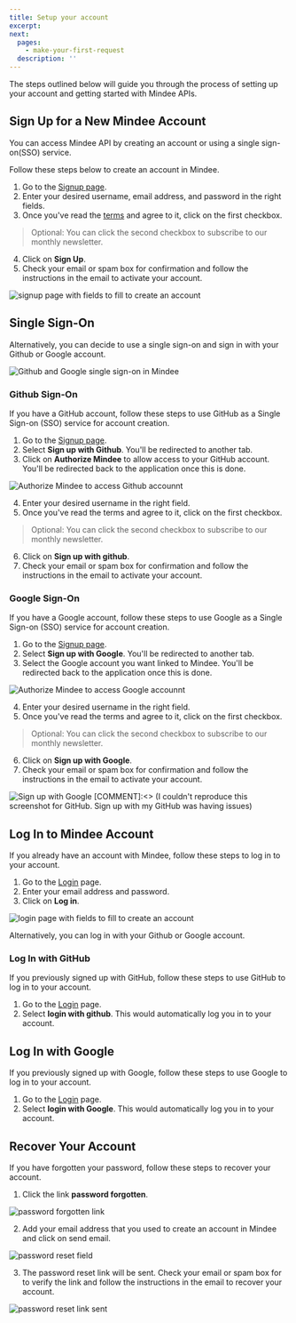 ```yaml
---
title: Setup your account
excerpt:
next:
  pages:
    - make-your-first-request
  description: ''
---
```


The steps outlined below will guide you through the process of setting up your account and getting started with Mindee APIs.

## Sign Up for a New Mindee Account
You can access Mindee API by creating an account or using a single sign-on(SSO) service.
 
Follow these steps below to create an account in Mindee.

1. Go to the [Signup page](https://platform.mindee.com/signup). 
2. Enter your desired username, email address, and password in the right fields.
3. Once you've read the [terms](https://mindee.com/terms) and agree to it, click on the first checkbox.
 > Optional: You can click the second checkbox to subscribe to our monthly newsletter.
4. Click on **Sign Up**.
5. Check your email or spam box for confirmation and follow the instructions in the email to activate your account.

![signup page with fields to fill to create an account](https://files.readme.io/f46f85b-Screenshot_2022-01-10_at_20.13.52.png "Create an account in Mindee")


## Single Sign-On
Alternatively, you can decide to use a single sign-on and sign in with your Github or Google account. 

![Github and Google single sign-on in Mindee](https://files.readme.io/f46f85b-Screenshot_2022-01-10_at_20.13.52.png "Sign in with Github or Google")

### Github Sign-On
If you have a GitHub account, follow these steps to use GitHub as a Single Sign-on (SSO) service for account creation.

1. Go to the [Signup page](https://platform.mindee.com/signup). 
2. Select **Sign up with Github**. You'll be redirected to another tab.
3. Click on **Authorize Mindee** to allow access to your GitHub account. You'll be redirected back to the application once this is done.

![Authorize Mindee to access Github accounnt](https://files.readme.io/0867dae-Screenshot_2022-01-10_at_19.18.25.png "Authorize Mindee")

4. Enter your desired username in the right field.
5. Once you've read the terms and agree to it, click on the first checkbox.
 > Optional: You can click the second checkbox to subscribe to our monthly newsletter.
6. Click on **Sign up with github**.
7. Check your email or spam box for confirmation and follow the instructions in the email to activate your account.

### Google Sign-On
If you have a Google account, follow these steps to use Google as a Single Sign-on (SSO) service for account creation.

1. Go to the [Signup page](https://platform.mindee.com/signup). 
2. Select **Sign up with Google**. You'll be redirected to another tab.
3. Select the Google account you want linked to Mindee. You'll be redirected back to the application once this is done.

![Authorize Mindee to access Google accounnt](https://files.readme.io/d395fc9-Screenshot_2022-01-10_at_19.34.02.png "Authorize Mindee")

4. Enter your desired username in the right field.
5. Once you've read the terms and agree to it, click on the first checkbox.
 > Optional: You can click the second checkbox to subscribe to our monthly newsletter.
6. Click on **Sign up with Google**.
7. Check your email or spam box for confirmation and follow the instructions in the email to activate your account.

![Sign up with Google](https://files.readme.io/ee3fb32-Screenshot_2022-01-10_at_19.34.54.png "Signup with Google")
[COMMENT]:<> (I couldn't reproduce this screenshot for GitHub. Sign up with my GitHub was having issues)

## Log In to Mindee Account
If you already have an account with Mindee, follow these steps to log in to your account.

1. Go to the [Login](https://platform.mindee.com/login) page. 
2. Enter your email address and password.
3. Click on **Log in**.

![login page with fields to fill to create an account](https://files.readme.io/391d480-Screenshot_2021-11-22_at_19.49.34.png "Login to Mindee")

Alternatively, you can log in with your Github or Google account.

### Log In with GitHub
If you previously signed up with GitHub, follow these steps to use GitHub to log in to your account.

1. Go to the [Login](https://platform.mindee.com/login) page. 
2. Select **login with github**. This would automatically log you in to your account.

## Log In with Google
If you previously signed up with Google, follow these steps to use Google to log in to your account.

1. Go to the [Login](https://platform.mindee.com/login) page. 
2. Select **login with Google**. This would automatically log you in to your account.

## Recover Your Account
If you have forgotten your password, follow these steps to recover your account.

1. Click the link **password forgotten**.

![password forgotten link](https://files.readme.io/24f134f-Screenshot_2022-01-10_at_20.35.01.png "recover Mindee account account")
	
2. Add your email address that you used to create an account in Mindee and click on send email.

![password reset field](https://files.readme.io/77d1ca3-Screenshot_2022-01-10_at_21.09.59.png "recover Mindee account account")

3. The password reset link will be sent. Check your email or spam box for to verify the link and follow the instructions in the email to recover your account.

 ![password reset link sent](https://files.readme.io/c84f039-Screenshot_2022-01-10_at_19.43.53.png "recover Mindee account account")
